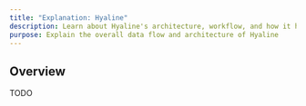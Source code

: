 ```yaml
---
title: "Explanation: Hyaline"
description: Learn about Hyaline's architecture, workflow, and how it helps teams maintain documentation alongside their code
purpose: Explain the overall data flow and architecture of Hyaline
---
```

## Overview
TODO